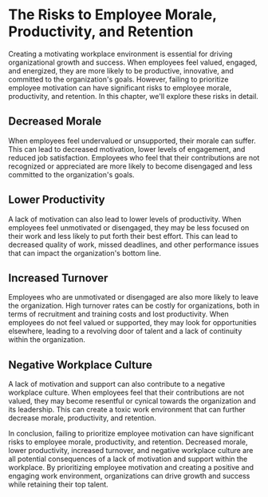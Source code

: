 The Risks to Employee Morale, Productivity, and Retention
===============================================================================================================================================

Creating a motivating workplace environment is essential for driving organizational growth and success. When employees feel valued, engaged, and energized, they are more likely to be productive, innovative, and committed to the organization's goals. However, failing to prioritize employee motivation can have significant risks to employee morale, productivity, and retention. In this chapter, we'll explore these risks in detail.

Decreased Morale
----------------

When employees feel undervalued or unsupported, their morale can suffer. This can lead to decreased motivation, lower levels of engagement, and reduced job satisfaction. Employees who feel that their contributions are not recognized or appreciated are more likely to become disengaged and less committed to the organization's goals.

Lower Productivity
------------------

A lack of motivation can also lead to lower levels of productivity. When employees feel unmotivated or disengaged, they may be less focused on their work and less likely to put forth their best effort. This can lead to decreased quality of work, missed deadlines, and other performance issues that can impact the organization's bottom line.

Increased Turnover
------------------

Employees who are unmotivated or disengaged are also more likely to leave the organization. High turnover rates can be costly for organizations, both in terms of recruitment and training costs and lost productivity. When employees do not feel valued or supported, they may look for opportunities elsewhere, leading to a revolving door of talent and a lack of continuity within the organization.

Negative Workplace Culture
--------------------------

A lack of motivation and support can also contribute to a negative workplace culture. When employees feel that their contributions are not valued, they may become resentful or cynical towards the organization and its leadership. This can create a toxic work environment that can further decrease morale, productivity, and retention.

In conclusion, failing to prioritize employee motivation can have significant risks to employee morale, productivity, and retention. Decreased morale, lower productivity, increased turnover, and negative workplace culture are all potential consequences of a lack of motivation and support within the workplace. By prioritizing employee motivation and creating a positive and engaging work environment, organizations can drive growth and success while retaining their top talent.
